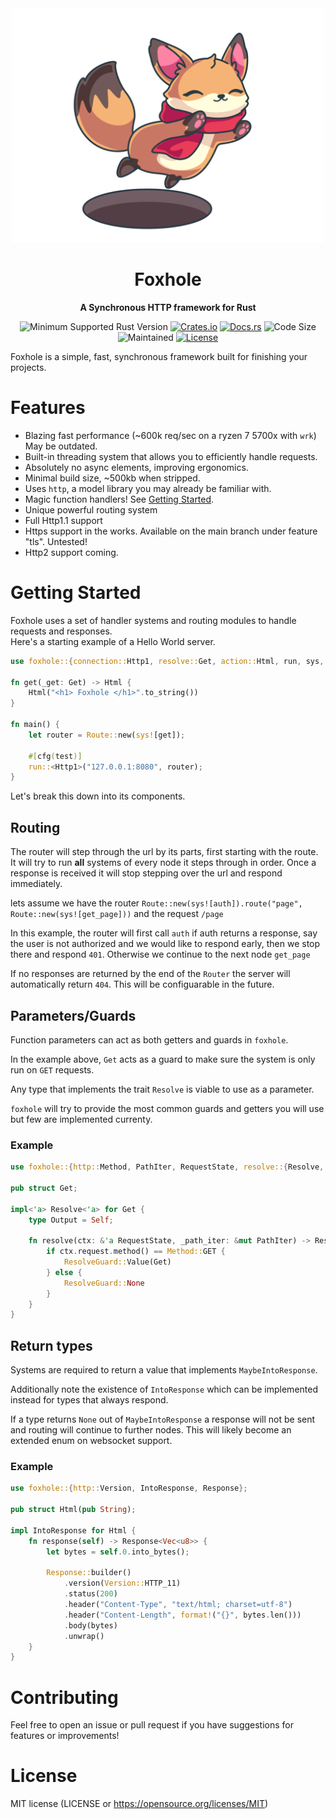 <div align="center">
  <img width=500 src="https://github.com/Kay-Conte/foxhole-rs/blob/main/fox_hole_logo.png">
  <h1></img>Foxhole</h1>
  <p>
    <strong>A Synchronous HTTP framework for Rust</strong>
  </p>
  <p>

![Minimum Supported Rust Version](https://img.shields.io/badge/rustc-1.65+-ab6000.svg)
[![Crates.io](https://img.shields.io/crates/v/foxhole.svg)](https://crates.io/crates/foxhole)
[![Docs.rs](https://docs.rs/foxhole/badge.svg)](https://docs.rs/foxhole)
![Code Size](https://img.shields.io/github/languages/code-size/Kay-Conte/foxhole-rs)
![Maintained](https://img.shields.io/maintenance/yes/2023?style=flat-square)
[![License](https://img.shields.io/crates/l/foxhole.svg)](https://opensource.org/licenses/MIT)

  </p>
</div>
 
Foxhole is a simple, fast, synchronous framework built for finishing your projects.
 
# Features
- Blazing fast performance (~600k req/sec on a ryzen 7 5700x with `wrk`) May be outdated.
- Built-in threading system that allows you to efficiently handle requests.
- Absolutely no async elements, improving ergonomics.
- Minimal build size, ~500kb when stripped.
- Uses `http`, a model library you may already be familiar with.
- Magic function handlers! See [Getting Started](#getting-started).
- Unique powerful routing system
- Full Http1.1 support
- Https support in the works. Available on the main branch under feature "tls". Untested!
- Http2 support coming.

# Getting Started
Foxhole uses a set of handler systems and routing modules to handle requests and responses.   
Here's a starting example of a Hello World server.
```rust
use foxhole::{connection::Http1, resolve::Get, action::Html, run, sys, Route};

fn get(_get: Get) -> Html {
    Html("<h1> Foxhole </h1>".to_string())
}

fn main() {
    let router = Route::new(sys![get]);

    #[cfg(test)]
    run::<Http1>("127.0.0.1:8080", router);
} 
```

Let's break this down into its components.

## Routing

The router will step through the url by its parts, first starting with the route. It will try to run **all** systems of every node it steps through in order. Once a response is received it will stop stepping over the url and respond immediately. 

lets assume we have the router `Route::new(sys![auth]).route("page", Route::new(sys![get_page]))` and the request `/page`

In this example, the router will first call `auth` if auth returns a response, say the user is not authorized and we would like to respond early, then we stop there and respond `401`. Otherwise we continue to the next node `get_page`

If no responses are returned by the end of the `Router` the server will automatically return `404`. This will be configuarable in the future.

## Parameters/Guards

Function parameters can act as both getters and guards in `foxhole`. 

In the example above, `Get` acts as a guard to make sure the system is only run on `GET` requests. 

Any type that implements the trait `Resolve` is viable to use as a parameter. 

`foxhole` will try to provide the most common guards and getters you will use but few are implemented currenty.

### Example
```rust
use foxhole::{http::Method, PathIter, RequestState, resolve::{Resolve, ResolveGuard}};

pub struct Get;

impl<'a> Resolve<'a> for Get {
    type Output = Self;

    fn resolve(ctx: &'a RequestState, _path_iter: &mut PathIter) -> ResolveGuard<Self::Output> {
        if ctx.request.method() == Method::GET {
            ResolveGuard::Value(Get)
        } else {
            ResolveGuard::None
        }
    }
}
```

## Return types

Systems are required to return a value that implements `MaybeIntoResponse`. 

Additionally note the existence of `IntoResponse` which can be implemented instead for types that always respond.

If a type returns `None` out of `MaybeIntoResponse` a response will not be sent and routing will continue to further nodes. This will likely become an extended enum on websocket support.

### Example
```rust
use foxhole::{http::Version, IntoResponse, Response};

pub struct Html(pub String);

impl IntoResponse for Html {
    fn response(self) -> Response<Vec<u8>> {
        let bytes = self.0.into_bytes();

        Response::builder()
            .version(Version::HTTP_11)
            .status(200)
            .header("Content-Type", "text/html; charset=utf-8")
            .header("Content-Length", format!("{}", bytes.len()))
            .body(bytes)
            .unwrap()
    }
}
```
 
# Contributing
Feel free to open an issue or pull request if you have suggestions for features or improvements!
 
# License
MIT license (LICENSE or https://opensource.org/licenses/MIT)
